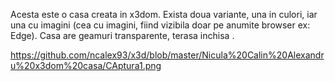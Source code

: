 Acesta este o casa creata in x3dom.
Exista doua variante, una in culori, iar una cu imagini (cea cu imagini, fiind vizibila doar pe anumite browser ex: Edge).
Casa are geamuri transparente, terasa inchisa .

https://github.com/ncalex93/x3d/blob/master/Nicula%20Calin%20Alexandru%20x3dom%20casa/CAptura1.png
